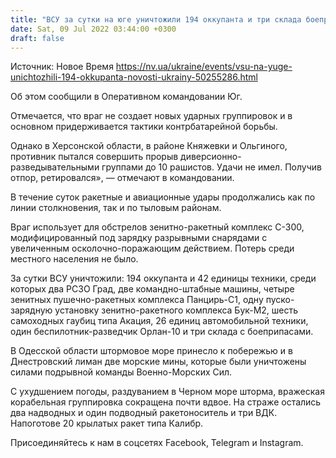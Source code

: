 ```yaml
---
title: "ВСУ за сутки на юге уничтожили 194 оккупанта и три склада боеприпасов"
date: Sat, 09 Jul 2022 03:44:00 +0300
draft: false
---
```

Источник: Новое Время https://nv.ua/ukraine/events/vsu-na-yuge-unichtozhili-194-okkupanta-novosti-ukrainy-50255286.html


Об этом сообщили в Оперативном командовании Юг.

Отмечается, что враг не создает новых ударных группировок и в основном придерживается тактики контрбатарейной борьбы.

Однако в Херсонской области, в районе Княжевки и Ольгиного, противник пытался совершить прорыв диверсионно-разведывательными группами до 10 рашистов. Удачи не имел. Получив отпор, ретировался», — отмечают в командовании.

В течение суток ракетные и авиационные удары продолжались как по линии столкновения, так и по тыловым районам.

Враг использует для обстрелов зенитно-ракетный комплекс С-300, модифицированный под зарядку разрывными снарядами с увеличенным осколочно-поражающим действием. Потерь среди местного населения не было.

За сутки ВСУ уничтожили: 194 оккупанта и 42 единицы техники, среди которых два РСЗО Град, две командно-штабные машины, четыре зенитных пушечно-ракетных комплекса Панцирь-С1, одну пуско-зарядную установку зенитно-ракетного комплекса Бук-М2, шесть самоходных гаубиц типа Акация, 26 единиц автомобильной техники, один беспилотник-разведчик Орлан-10 и три склада с боеприпасами.

В Одесской области штормовое море принесло к побережью и в Днестровский лиман две морские мины, которые были уничтожены силами подрывной команды Военно-Морских Сил.

С ухудшением погоды, раздуванием в Черном море шторма, вражеская корабельная группировка сокращена почти вдвое. На страже остались два надводных и один подводный ракетоноситель и три ВДК. Напоготове 20 крылатых ракет типа Калибр.

Присоединяйтесь к нам в соцсетях Facebook, Telegram и Instagram.
